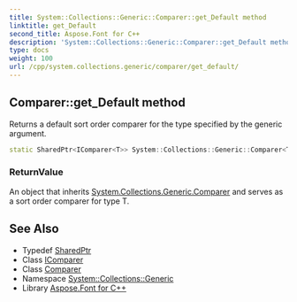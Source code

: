 ```yaml
---
title: System::Collections::Generic::Comparer::get_Default method
linktitle: get_Default
second_title: Aspose.Font for C++
description: 'System::Collections::Generic::Comparer::get_Default method. Returns a default sort order comparer for the type specified by the generic argument in C++.'
type: docs
weight: 100
url: /cpp/system.collections.generic/comparer/get_default/
---
```

## Comparer::get_Default method


Returns a default sort order comparer for the type specified by the generic argument.

```cpp
static SharedPtr<IComparer<T>> System::Collections::Generic::Comparer<T>::get_Default()
```


### ReturnValue

An object that inherits [System.Collections.Generic.Comparer](../) and serves as a sort order comparer for type T.

## See Also

* Typedef [SharedPtr](../../../system/sharedptr/)
* Class [IComparer](../../icomparer/)
* Class [Comparer](../)
* Namespace [System::Collections::Generic](../../)
* Library [Aspose.Font for C++](../../../)
